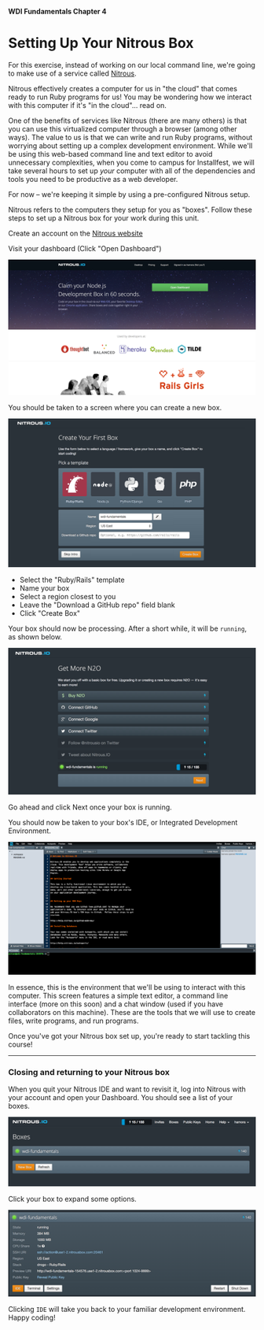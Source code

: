 **WDI Fundamentals Chapter 4**

# Setting Up Your Nitrous Box

For this exercise, instead of working on our local command line, we're going to make use of a service called [Nitrous](http://nitrous.io).

Nitrous effectively creates a computer for us in "the cloud" that comes ready to run Ruby programs for us! You may be wondering how we interact with this computer if it's "in the cloud"... read on.

One of the benefits of services like Nitrous (there are many others) is that you can use this virtualized computer through a browser (among other ways). The value to us is that we can write and run Ruby programs, without worrying about setting up a complex development environment. While we'll be using this web-based command line and text editor to avoid unnecessary complexities, when you come to campus for Installfest, we will take several hours to set up *your* computer with all of the dependencies and tools you need to be productive as a web developer.

For now – we're keeping it simple by using a pre-configured Nitrous setup.

Nitrous refers to the computers they setup for you as "boxes". Follow these steps to set up a Nitrous box for your work during this unit.

Create an account on the [Nitrous website](http://nitrous.io)

Visit your dashboard (Click "Open Dashboard")

![Nitrous dashboard](../images/nitrous_01.png)

You should be taken to a screen where you can create a new box.

![Nitrous new box](../images/nitrous_02.png)

* Select the "Ruby/Rails" template
* Name your box
* Select a region closest to you
* Leave the "Download a GitHub repo" field blank
* Click "Create Box"

Your box should now be processing. After a short while, it will be `running`, as shown below.

![Nitrous processing](../images/nitrous_03.png)

Go ahead and click Next once your box is running.

You should now be taken to your box's IDE, or Integrated Development
Environment.

![Nitrous processing](../images/nitrous_04.png)

In essence, this is the environment that we'll be using to interact with this computer. This screen features a simple text editor, a command line interface (more on this soon) and a chat window (used if you have collaborators on this machine). These are the tools that we will use to create files, write programs, and run programs.

Once you've got your Nitrous box set up, you're ready to start tackling this course!

---
### Closing and returning to your Nitrous box

When you quit your Nitrous IDE and want to revisit it, log into Nitrous with
your account and open your Dashboard. You should see a list of your boxes.

![Nitrous processing](../images/nitrous_05.png)

Click your box to expand some options.

![Nitrous processing](../images/nitrous_06.png)

Clicking `IDE` will take you back to your familiar development environment.
Happy coding!
